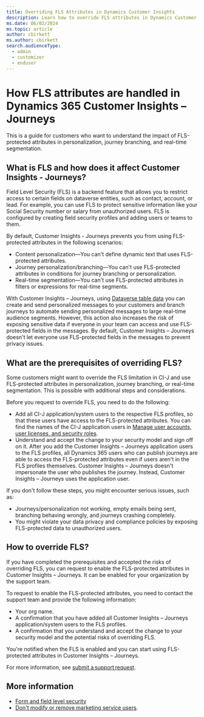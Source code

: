 ```yaml
---
title: Overriding FLS Attributes in Dynamics Customer Insights
description: Learn how to override FLS attributes in Dynamics Customer Insights - Journeys.
ms.date: 06/02/2024
ms.topic: article
author: cbirkett
ms.author: cbirkett
search.audienceType: 
  - admin
  - customizer
  - enduser
---
```


# How FLS attributes are handled in Dynamics 365 Customer Insights – Journeys

This is a  guide for customers who want to understand the impact of FLS-protected attributes in personalization, journey branching, and real-time segmentation.

## What is FLS and how does it affect Customer Insights - Journeys?

Field Level Security (FLS) is a backend feature that allows you to restrict access to certain fields on dataverse entities, such as contact, account, or lead. For example, you can use FLS to protect sensitive information like your Social Security number or salary from unauthorized users. FLS is configured by creating field security profiles and adding users or teams to them.

By default, Customer Insights - Journeys prevents you from using FLS-protected attributes in the following scenarios:

- Content personalization—You can't define dynamic text that uses FLS-protected attributes.
- Journey personalization/branching—You can't use FLS-protected attributes in conditions for journey branching or personalization.
- Real-time segmentation—You can't use FLS-protected attributes in filters or expressions for real-time segments.

With Customer Insights – Journeys, using [Dataverse table data](/power-apps/maker/data-platform/entity-overview) you can create and send personalized messages to your customers and branch journeys to automate sending personalized messages to large real-time audience segments. However, this action also increases the risk of exposing sensitive data if everyone in your team can access and use FLS-protected fields in the messages. By default, Customer Insights – Journeys doesn't let everyone use FLS-protected fields in the messages to prevent privacy issues.

## What are the prerequisites of overriding FLS?

Some customers might want to override the FLS limitation in CI-J and use FLS-protected attributes in personalization, journey branching, or real-time segmentation. This is possible with additional steps and considerations.

Before you request to override FLS, you need to do the following:

- Add all CI-J application/system users to the respective FLS profiles, so that these users have access to the FLS-protected attributes. You can find the names of the CI-J application users in [Manage user accounts, user licenses, and security roles](/ci-docs/journeys/admin-users-licenses-roles.md#form-and-field-level-security).
- Understand and accept the change to your security model and sign off on it. After you add the Customer Insights – Journeys application users to the FLS profiles, all Dynamics 365 users who can publish journeys are able to access the FLS-protected attributes even if users aren't in the FLS profiles themselves. Customer Insights – Journeys doesn't impersonate the user who publishes the journey. Instead, Customer Insights – Journeys uses the application user.  

If you don't follow these steps, you might encounter serious issues, such as:

- Journeys/personalization not working, empty emails being sent, branching behaving wrongly, and journeys crashing completely.
- You might violate your data privacy and compliance policies by exposing FLS-protected data to unauthorized users.

## How to override FLS?

If you have completed the prerequisites and accepted the risks of overriding FLS, you can request to enable the FLS-protected attributes in Customer Insights – Journeys. It can be enabled for your organization by the support team.

To request to enable the FLS-protected attributes, you need to contact the support team and provide the following information:

- Your org name.
- A confirmation that you have added all Customer Insights – Journeys application/system users to the FLS profiles.
- A confirmation that you understand and accept the change to your security model and the potential risks of overriding FLS.

You're notified when the FLS is enabled and you can start using FLS-protected attributes in Customer Insights – Journeys.

For more information, see [submit a support request](/dynamics365/field-service/field-service-get-help).

## More information

- [Form and field level security](/ci-docs/journeys/admin-users-licenses-roles.md#dont-modify-or-remove-marketing-service-users#form-and-field-level-security)
- [Don't modify or remove marketing service users](/ci-docs/journeys/admin-users-licenses-roles.md#dont-modify-or-remove-marketing-service-users).
